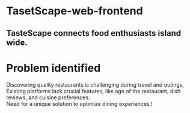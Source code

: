 # TasetScape-web-frontend

## TasteScape connects food enthusiasts island wide.


# Problem identified 


 Discovering quality restaurants is challenging during travel and outings, <br>
 Existing platforms lack crucial features, like age of the restaurant, dish reviews, and cuisine preferences.<br>
 Need for a unique solution to optimize dining experiences.!

